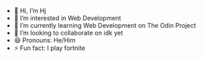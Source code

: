 - 👋 Hi, I’m Hj
- 👀 I’m interested in Web Development
- 🌱 I’m currently learning Web Development on The Odin Project
- 💞️ I’m looking to collaborate on idk yet
- 😄 Pronouns: He/Him
- ⚡ Fun fact: I play fortnite
